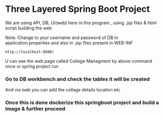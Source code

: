 # Three Layered Spring Boot Project 

We are using API, DB, UI(web) here in this program , using .jsp files & html script building the web 

Note: Change to your username and password of DB in application.properties and also in .jsp files present in WEB-INF 

````
http://localhost:8080/

````
U can see the web page called College Managment by above command once ur spring project run

### Go to DB workbench and check the tables it will be created 
And via web  you can add the collage details location etc 

### Once this is done dockerize this springboot project and build a image & further proceed 
